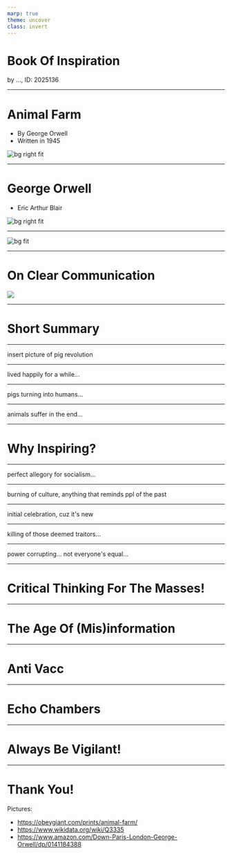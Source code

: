 ```yaml
---
marp: true
theme: uncover
class: invert
---
```


# Book Of Inspiration

by ..., ID: 2025136

---

# Animal Farm

* By George Orwell 
* Written in 1945

![bg right fit](https://i0.wp.com/obeygiant.com/images/2015/07/poster_animalfarm_lrg.jpg?fit=416%2C680&ssl=1)



---

# George Orwell
* Eric Arthur Blair

![bg right fit](https://upload.wikimedia.org/wikipedia/commons/thumb/8/82/George_Orwell%2C_c._1940_%2841928180381%29.jpg/220px-George_Orwell%2C_c._1940_%2841928180381%29.jpg)

---

![bg fit](https://m.media-amazon.com/images/I/A1DQ3m7IMsL._AC_UF1000,1000_QL80_.jpg)

---

# On Clear Communication 

![](https://imgur.com/bP5g12d.jpg)


---

# Short Summary

---

insert picture of pig revolution

--- 

lived happily for a while...

---

pigs turning into humans...

---

animals suffer in the end...

---

# Why Inspiring?

---

perfect allegory for socialism...

---

burning of culture, anything that reminds ppl of the past

---

initial celebration, cuz it's new

---

killing of those deemed traitors...

--- 

power corrupting... not everyone's equal...

---

# Critical Thinking For The Masses!

---

# The Age Of (Mis)information

---

# Anti Vacc

---

# Echo Chambers

---

# Always Be Vigilant! 

---

# Thank You!
Pictures:
- https://obeygiant.com/prints/animal-farm/
- https://www.wikidata.org/wiki/Q3335
- https://www.amazon.com/Down-Paris-London-George-Orwell/dp/0141184388
